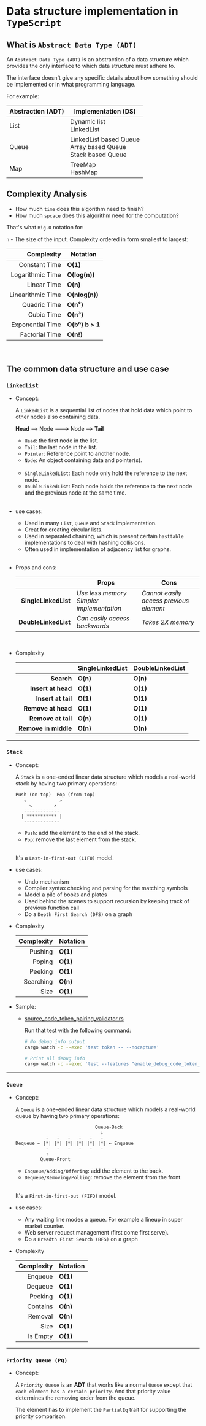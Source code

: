 # Data structure implementation in `TypeScript`

## What is `Abstract Data Type (ADT)`

An `Abstract Data Type (ADT)` is an abstraction of a data structure which provides the only interface to which data structure must adhere to.

The interface doesn't give any specific details about how something should be implemented or in what programming language.

For example:

| **Abstraction** (ADT) | **Implementation** (DS)
|-------------------|--------------------
| List | Dynamic list </br> LinkedList
| Queue | LinkedList based Queue </br> Array based Queue </br> Stack based Queue
| Map | TreeMap</br> HashMap


## Complexity Analysis

- How much `time` does this algorithm need to finish?
- How much `spcace` does this algorithm need for the computation?

That's what `Big-O` notation for:

`n` - The size of the input.
Complexity ordered in form smallest to largest:

| Complexity | Notation
|-------------: | --------------
| Constant Time| **O(1)**
| Logarithmic Time| **O(log(n))**
| Linear Time| **O(n)**
| Linearithmic Time| **O(nlog(n))**
| Quadric Time| **O(n²)**
| Cubic Time| **O(n³)**
| Exponential Time| **O(bⁿ) b > 1**
| Factorial Time| **O(n!)**

</br>

## The common data structure and use case

### `LinkedList` 

- Concept:

    A `LinkedList` is a sequential list of nodes that hold data which point to other nodes also containing data.

    **Head** --> Node ---> Node --> **Tail**

    - `Head`: the first node in the list.
    - `Tail`: the last node in the list.
    - `Pointer`: Reference point to another node.
    - `Node`: An object containing data and pointer(s).

    </br>

    - `SingleLinkedList`: Each node only hold the reference to the next node.
    - `DoubleLinkedList`: Each node holds the reference to the next node and the previous node at the same time.
    
    </br>

- use cases:

    - Used in many `List`, `Queue` and `Stack` implementation.
    - Great for creating circular lists.
    - Used in separated chaining, which is present certain `hasttable` implementations to deal with hashing collisions.
    - Often used in implementation of adjacency list for graphs.

    </br>

- Props and cons:

    | |Props | Cons
    |-----: | ---- | -------
    | **SingleLinkedList** | _Use less memory_</br>_Simpler implementation_ | _Cannot easily access previous element_
    | **DoubleLinkedList** |_Can easily access backwards_ | _Takes 2X memory_

</br>

- Complexity

    | |SingleLinkedList | DoubleLinkedList
    |-----: | ---- | -------
    | **Search** | **O(n)** | **O(n)**
    | **Insert at head** |**O(1)** | **O(1)**
    | **Insert at tail** |**O(1)** | **O(1)**
    | **Remove at head** |**O(1)** | **O(1)**
    | **Remove at tail** |**O(n)** | **O(1)**
    | **Remove in middle** |**O(n)** | **O(n)**

<hr>

### `Stack`

- Concept:

    A `Stack` is a one-ended linear data structure which models a real-world stack by having two primary operations:

    ```
    Push (on top)  Pop (from top)
       ↘            ↗
         ↘        ↗
       ------------- 
      | *********** |
       ------------- 
    ```


    - `Push`: add the element to the end of the stack.
    - `Pop`: remove the last element from the stack.

    </br>

    It's a `Last-in-first-out (LIFO)` model.

- use cases:

    - Undo mechanism
    - Compiler syntax checking and parsing for the matching symbols
    - Model a pile of books and plates
    - Used behind the scenes to support recursion by keeping track of previous function call
    - Do a `Depth First Search (DFS)` on a graph

- Complexity

    | Complexity | Notation
    |----------: | --------
    | Pushing | **O(1)**
    | Poping | **O(1)**
    | Peeking | **O(1)**
    | Searching | **O(n)**
    | Size | **O(1)**


- Sample:

    - [source_code_token_pairing_validator.rs](https://github.com/wisonye/data-structure-implementation-by-rust/tree/master/src/source_code_token_pairing_validator.rs)

        Run that test with the following command:

        ```bash
        # No debug info output
        cargo watch -c --exec 'test token -- --nocapture'

        # Print all debug info
        cargo watch -c --exec 'test --features "enable_debug_code_token_pairing" token -- --nocapture'
        ```

<hr>

### `Queue`

- Concept:

    A `Queue` is a one-ended linear data structure which models a real-world queue by having two primary operations:

    ```
                                 Queue-Back
                                   ↓
               -   -   -   -   -   - 
    Dequeue ⇐ |*| |*| |*| |*| |*| |*| ⇐ Enqueue
               -   -   -   -   -   - 
               ↑
             Queue-Front
    ```


    - `Enqueue/Adding/Offering`: add the element to the back.
    - `Dequeue/Removing/Polling`: remove the element from the front.

    </br>

    It's a `First-in-first-out (FIFO)` model.

- use cases:

    - Any waiting line modes a queue. For example a lineup in super market counter.
    - Web server request management (first come first serve).
    - Do a `Breadth First Search (BFS)` on a graph

- Complexity

    | Complexity | Notation
    |----------: | --------
    | Enqueue | **O(1)**
    | Dequeue | **O(1)**
    | Peeking | **O(1)**
    | Contains | **O(n)**
    | Removal | **O(n)**
    | Size | **O(1)**
    | Is Empty | **O(1)**

<hr>

### `Priority Queue (PQ)`

- Concept:

    A `Priority Queue` is an **ADT** that works like a normal `Queue` except that `each element has a certain priority`.
    And that priority value determines the removing order from the queue.

    The element has to implement the `PartialEq` trait for supporting the priority comparison.

